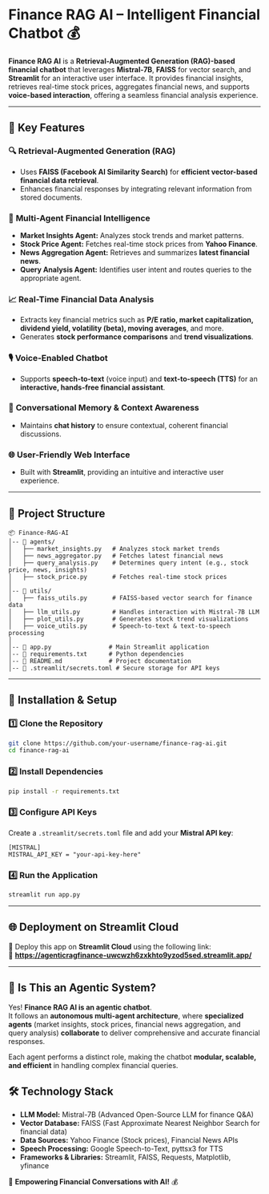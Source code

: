 
# **Finance RAG AI – Intelligent Financial Chatbot** 💰  

**Finance RAG AI** is a **Retrieval-Augmented Generation (RAG)-based financial chatbot** that leverages **Mistral-7B**, **FAISS** for vector search, and **Streamlit** for an interactive user interface. It provides financial insights, retrieves real-time stock prices, aggregates financial news, and supports **voice-based interaction**, offering a seamless financial analysis experience.  

---

## **🚀 Key Features**  

### 🔍 **Retrieval-Augmented Generation (RAG)**
- Uses **FAISS (Facebook AI Similarity Search)** for **efficient vector-based financial data retrieval**.  
- Enhances financial responses by integrating relevant information from stored documents.  

### 🤖 **Multi-Agent Financial Intelligence**  
- **Market Insights Agent:** Analyzes stock trends and market patterns.  
- **Stock Price Agent:** Fetches real-time stock prices from **Yahoo Finance**.  
- **News Aggregation Agent:** Retrieves and summarizes **latest financial news**.  
- **Query Analysis Agent:** Identifies user intent and routes queries to the appropriate agent.  

### 📈 **Real-Time Financial Data Analysis**  
- Extracts key financial metrics such as **P/E ratio, market capitalization, dividend yield, volatility (beta), moving averages**, and more.  
- Generates **stock performance comparisons** and **trend visualizations**.  

### 🎙️ **Voice-Enabled Chatbot**  
- Supports **speech-to-text** (voice input) and **text-to-speech (TTS)** for an **interactive, hands-free financial assistant**.  

### 📝 **Conversational Memory & Context Awareness**  
- Maintains **chat history** to ensure contextual, coherent financial discussions.  

### 🌐 **User-Friendly Web Interface**  
- Built with **Streamlit**, providing an intuitive and interactive user experience.  

---

## **📂 Project Structure**  

```
📦 Finance-RAG-AI  
│-- 📁 agents/  
│   ├── market_insights.py   # Analyzes stock market trends  
│   ├── news_aggregator.py   # Fetches latest financial news  
│   ├── query_analysis.py    # Determines query intent (e.g., stock price, news, insights)  
│   ├── stock_price.py       # Fetches real-time stock prices  
│  
│-- 📁 utils/  
│   ├── faiss_utils.py       # FAISS-based vector search for finance data  
│   ├── llm_utils.py         # Handles interaction with Mistral-7B LLM  
│   ├── plot_utils.py        # Generates stock trend visualizations  
│   ├── voice_utils.py       # Speech-to-text & text-to-speech processing  
│  
│-- 📄 app.py                # Main Streamlit application  
│-- 📄 requirements.txt      # Python dependencies  
│-- 📄 README.md             # Project documentation  
│-- 📄 .streamlit/secrets.toml # Secure storage for API keys  
```

---

## **🔧 Installation & Setup**  

### **1️⃣ Clone the Repository**  
```bash
git clone https://github.com/your-username/finance-rag-ai.git  
cd finance-rag-ai
```

### **2️⃣ Install Dependencies**  
```bash
pip install -r requirements.txt
```

### **3️⃣ Configure API Keys**  
Create a `.streamlit/secrets.toml` file and add your **Mistral API key**:  
```
[MISTRAL]
MISTRAL_API_KEY = "your-api-key-here"
```

### **4️⃣ Run the Application**  
```bash
streamlit run app.py
```

---

## **🌐 Deployment on Streamlit Cloud**  

🚀 Deploy this app on **Streamlit Cloud** using the following link:  
🔗 **[https://agenticragfinance-uwcwzh6zxkhto9yzod5sed.streamlit.app/
](#)** 

---

## **🤖 Is This an Agentic System?**  

Yes! **Finance RAG AI is an agentic chatbot**.  
It follows an **autonomous multi-agent architecture**, where **specialized agents** (market insights, stock prices, financial news aggregation, and query analysis) **collaborate** to deliver comprehensive and accurate financial responses.  

Each agent performs a distinct role, making the chatbot **modular, scalable, and efficient** in handling complex financial queries.  



## **🛠️ Technology Stack**  

- **LLM Model:** Mistral-7B (Advanced Open-Source LLM for finance Q&A)  
- **Vector Database:** FAISS (Fast Approximate Nearest Neighbor Search for financial data)  
- **Data Sources:** Yahoo Finance (Stock prices), Financial News APIs  
- **Speech Processing:** Google Speech-to-Text, pyttsx3 for TTS  
- **Frameworks & Libraries:** Streamlit, FAISS, Requests, Matplotlib, yfinance  


🚀 **Empowering Financial Conversations with AI!** 💰
